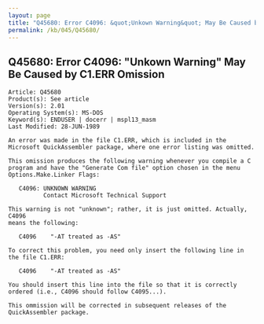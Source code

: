 ```yaml
---
layout: page
title: "Q45680: Error C4096: &quot;Unkown Warning&quot; May Be Caused by C1.ERR Omission"
permalink: /kb/045/Q45680/
---
```


## Q45680: Error C4096: &quot;Unkown Warning&quot; May Be Caused by C1.ERR Omission

	Article: Q45680
	Product(s): See article
	Version(s): 2.01
	Operating System(s): MS-DOS
	Keyword(s): ENDUSER | docerr | mspl13_masm
	Last Modified: 28-JUN-1989
	
	An error was made in the file C1.ERR, which is included in the
	Microsoft QuickAssembler package, where one error listing was omitted.
	
	This omission produces the following warning whenever you compile a C
	program and have the "Generate Com file" option chosen in the menu
	Options.Make.Linker Flags:
	
	   C4096: UNKNOWN WARNING
	          Contact Microsoft Technical Support
	
	This warning is not "unknown"; rather, it is just omitted. Actually, C4096
	means the following:
	
	   C4096    "-AT treated as -AS"
	
	To correct this problem, you need only insert the following line in
	the file C1.ERR:
	
	   C4096    "-AT treated as -AS"
	
	You should insert this line into the file so that it is correctly
	ordered (i.e., C4096 should follow C4095...).
	
	This ommission will be corrected in subsequent releases of the
	QuickAssembler package.
